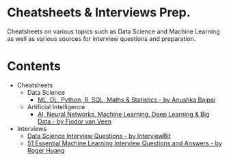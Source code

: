 # Cheatsheets & Interviews Prep.

Cheatsheets on various topics such as Data Science and Machine Learning as well as various sources for interview questions and preparation.

Contents
=======================

* Cheatsheets
	* Data Science
		* [ML, DL, Python, R, SQL, Maths & Statistics - by Anushka Bajpai](https://medium.com/@anushkhabajpai/top-data-science-cheat-sheets-ml-dl-python-r-sql-maths-statistics-5239d4568225)
	* Artificial Intelligence
		* [AI, Neural Networks, Machine Learning, Deep Learning & Big Data - by Fjodor van Veen](https://github.com/dimi-fn/Various-Data-Science-Scripts/blob/main/Cheatsheets%20%26%20Interviews%20Prep/Cheatsheet_AI_ML_Data_Science.pdf)
* Interviews
	* [Data Science Interview Questions - by InterviewBit](https://www.interviewbit.com/data-science-interview-questions/)
	* [51 Essential Machine Learning Interview Questions and Answers - by Roger Huang](https://www.springboard.com/blog/ai-machine-learning/machine-learning-interview-questions/)